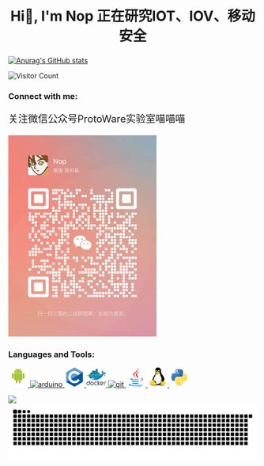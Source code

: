 <h1 align="center">Hi👋, I'm Nop 正在研究IOT、IOV、移动安全</h1>
<h3 align="center"></h3>

<div id="title" align=left>

[![Anurag's GitHub stats](https://github-readme-stats.vercel.app/api?username=Nop3z&show_icons=true&theme=tokyonight)](https://space.bilibili.com/403467735?spm_id_from=333.1007.0.0)

</div>

![Visitor Count](https://profile-counter.glitch.me/Nop3z/count.svg)



<h3 align="left">Connect with me:</h3>
<p align="left" style="font-size: 20px;">关注微信公众号ProtoWare实验室喵喵喵
</p>

<p>
  <img src="./image/cd5082b1c94f3cb5ab7d52d8d39fc5c.jpg" alt="描述文字" width="300px" >

</p>



<h3 align="left">Languages and Tools:</h3>
<p align="left"> <a href="https://developer.android.com" target="_blank" rel="noreferrer"> <img src="https://raw.githubusercontent.com/devicons/devicon/master/icons/android/android-original-wordmark.svg" alt="android" width="40" height="40"/> </a> <a href="https://www.arduino.cc/" target="_blank" rel="noreferrer"> <img src="https://cdn.worldvectorlogo.com/logos/arduino-1.svg" alt="arduino" width="40" height="40"/> </a> <a href="https://www.cprogramming.com/" target="_blank" rel="noreferrer"> <img src="https://raw.githubusercontent.com/devicons/devicon/master/icons/c/c-original.svg" alt="c" width="40" height="40"/> </a> <a href="https://www.docker.com/" target="_blank" rel="noreferrer"> <img src="https://raw.githubusercontent.com/devicons/devicon/master/icons/docker/docker-original-wordmark.svg" alt="docker" width="40" height="40"/> </a> <a href="https://git-scm.com/" target="_blank" rel="noreferrer"> <img src="https://www.vectorlogo.zone/logos/git-scm/git-scm-icon.svg" alt="git" width="40" height="40"/> </a> <a href="https://www.java.com" target="_blank" rel="noreferrer"> <img src="https://raw.githubusercontent.com/devicons/devicon/master/icons/java/java-original.svg" alt="java" width="40" height="40"/> </a> <a href="https://www.linux.org/" target="_blank" rel="noreferrer"> <img src="https://raw.githubusercontent.com/devicons/devicon/master/icons/linux/linux-original.svg" alt="linux" width="40" height="40"/> </a> <a href="https://www.python.org" target="_blank" rel="noreferrer"> <img src="https://raw.githubusercontent.com/devicons/devicon/master/icons/python/python-original.svg" alt="python" width="40" height="40"/> </a> </p>

<div align="">
<span>  </span>
</span><img height="170px" src="https://github-readme-stats.vercel.app/api/top-langs/?username=Nop3z&layout=compact&langs_count=8" />
<span>  </span>
</div>

<picture>
  <source media="(prefers-color-scheme: dark)" srcset="https://raw.githubusercontent.com/Nop3z/Nop3z/output/github-contribution-grid-snake-dark.svg">
  <source media="(prefers-color-scheme: light)" srcset="https://raw.githubusercontent.com/Nop3z/Nop3z/output/github-contribution-grid-snake.svg">
  <img alt="github contribution grid snake animation" src="https://raw.githubusercontent.com/Nop3z/Nop3z/output/github-contribution-grid-snake.svg">
</picture>




